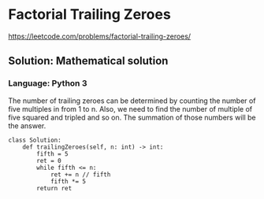 # Factorial Trailing Zeroes
https://leetcode.com/problems/factorial-trailing-zeroes/

## Solution: Mathematical solution
### Language: Python 3

The number of trailing zeroes can be determined by counting the number of five multiples in from 1 to n. Also, we need to find the number of multiple of five squared and tripled and so on.
The summation of those numbers will be the answer.

```python3
class Solution:
    def trailingZeroes(self, n: int) -> int:
        fifth = 5
        ret = 0
        while fifth <= n:
            ret += n // fifth
            fifth *= 5              
        return ret
```

